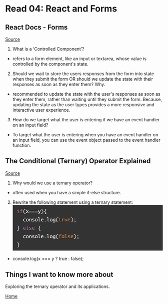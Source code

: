 # Read 04: React and Forms

## React Docs - Forms

[Source](https://legacy.reactjs.org/docs/forms.html)

1. What is a ‘Controlled Component’?

- refers to a form element, like an input or textarea, whose value is controlled by the component's state.

2. Should we wait to store the users responses from the form into state when they submit the form OR should we update the state with their responses as soon as they enter them? Why.

- recommended to update the state with the user's responses as soon as they enter them, rather than waiting until they submit the form. Because, updating the state as the user types provides a more responsive and interactive user experience.

3. How do we target what the user is entering if we have an event handler on an input field?

- To target what the user is entering when you have an event handler on an input field, you can use the event object passed to the event handler function.


## The Conditional (Ternary) Operator Explained

[Source](https://codeburst.io/javascript-the-conditional-ternary-operator-explained-cac7218beeff)

1. Why would we use a ternary operator?

- often used when you have a simple if-else structure. 


2. Rewrite the following statement using a ternary statement:
![Question number 2](301-read4.png)

- console.log(x === y ? true : false);


## Things I want to know more about

Exploring the ternary operator and its applications.

[Home](README.md)
